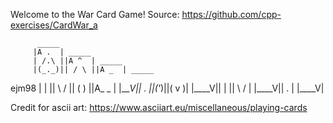 Welcome to the War Card Game!
Source: https://github.com/cpp-exercises/CardWar_a

          _____
         |A .  | _____
         | /.\ ||A ^  | _____
         |(_._)|| / \ ||A _  | _____
ejm98    |  |  || \ / || ( ) ||A_ _ |
         |____V||  .  ||(_'_)||( v )|
                |____V||  |  || \ / |
                       |____V||  .  |
                              |____V|

Credit for ascii art:
https://www.asciiart.eu/miscellaneous/playing-cards